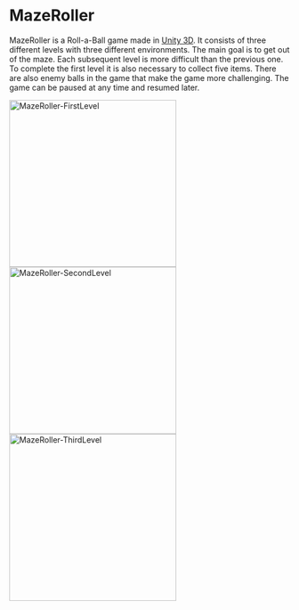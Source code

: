 # MazeRoller

MazeRoller is a Roll-a-Ball game made in [Unity 3D](https://unity.com/). It consists of three different levels with three different environments. The main goal is to get out of the maze. Each subsequent level is more difficult than the previous one. To complete the first level it is also necessary to collect five items. There are also enemy balls in the game that make the game more challenging. The game can be paused at any time and resumed later.

<div float="left">
  <img width="300" alt="MazeRoller-FirstLevel" src="https://user-images.githubusercontent.com/44180058/163681262-e653331a-766a-485f-ad5d-a9b842896427.png">
  <img width="300" alt="MazeRoller-SecondLevel" src="https://user-images.githubusercontent.com/44180058/163681264-c26f3cea-0b73-40d8-8da9-fb9746f40583.png">
  <img width="300" alt="MazeRoller-ThirdLevel" src="https://user-images.githubusercontent.com/44180058/163681266-8bded25c-c16d-47d6-8319-c75c8892c6b0.png">
</div>
